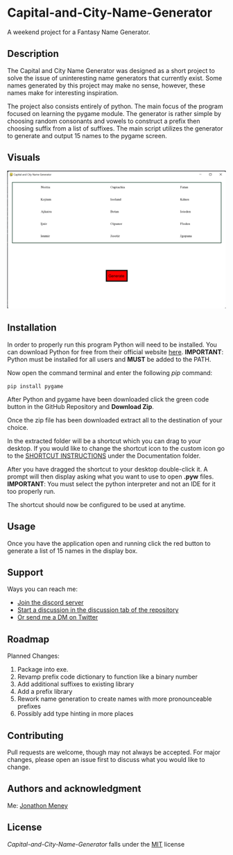 # Capital-and-City-Name-Generator
A weekend project for a Fantasy Name Generator.

## Description
The Capital and City Name Generator was designed as a short project to solve the issue of uninteresting name generators
that currently exist. Some names generated by this project may make no sense, however, these names make for interesting
inspiration.

The project also consists entirely of python. The main focus of the program focused on learning the pygame module. The 
generator is rather simple by choosing random consonants and vowels to construct a prefix then choosing suffix from a
list of suffixes. The main script utilizes the generator to generate and output 15 names to the pygame screen.

## Visuals
![Generated Names](data/assets/README-Screenshots/screenshot-of-generated-names.png)

## Installation
In order to properly run this program Python will need to be installed. You can download Python for free from their
official website [here](https://www.python.org/downloads/). **IMPORTANT**: Python must be installed for all users and
**MUST** be added to the PATH.

Now open the command terminal and enter the following _pip_ command:
```commandline
pip install pygame
```

After Python and pygame have been downloaded click the green code button in the GitHub Repository and **Download Zip**.

Once the zip file has been downloaded extract all to the destination of your choice.

In the extracted folder will be a shortcut which you can drag to your desktop. If you would like to change the shortcut
icon to the custom icon go to the [SHORTCUT INSTRUCTIONS](data/documentation/SHORTCUT%20INSTRUCTIONS.md) under the 
Documentation folder.

After you have dragged the shortcut to your desktop double-click it. A prompt will then display asking what you want to
use to open **.pyw** files. **IMPORTANT**: You must select the python interpreter and not an IDE for it too properly run.

The shortcut should now be configured to be used at anytime.

## Usage
Once you have the application open and running click the red button to generate a list of 15 names in the display box.

## Support
Ways you can reach me:
- [Join the discord server](https://discord.gg/mTyQrpFFxY)
- [Start a discussion in the discussion tab of the repository](https://github.com/OsmiumCoder/Capital-and-City-Name-Generator/discussions)
- [Or send me a DM on Twitter](https://twitter.com/Jonathon_Meney)

## Roadmap
Planned Changes:
1. Package into exe.
2. Revamp prefix code dictionary to function like a binary number
3. Add additional suffixes to existing library
4. Add a prefix library
5. Rework name generation to create names with more pronounceable prefixes
6. Possibly add type hinting in more places

## Contributing
Pull requests are welcome, though may not always be accepted. For major changes, please open an issue first to discuss 
what you would like to change.

## Authors and acknowledgment
Me: [Jonathon Meney](https://github.com/OsmiumCoder)

## License
_Capital-and-City-Name-Generator_ falls under the [MIT](https://choosealicense.com/licenses/mit/) license
